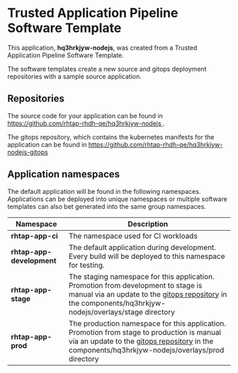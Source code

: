 # Trusted Application Pipeline Software Template

This application, **hq3hrkjyw-nodejs**, was created from a Trusted Application Pipeline Software Template.

The software templates create a new source and gitops deployment repositories with a sample source application. 

## Repositories

The source code for your application can be found in [https://github.com/rhtap-rhdh-qe/hq3hrkjyw-nodejs ](https://github.com/rhtap-rhdh-qe/hq3hrkjyw-nodejs ).
 
The gitops repository, which contains the kubernetes manifests for the application can be found in 
[https://github.com/rhtap-rhdh-qe/hq3hrkjyw-nodejs-gitops ](https://github.com/rhtap-rhdh-qe/hq3hrkjyw-nodejs-gitops ) 

## Application namespaces 

The default application will be found in the following namespaces. Applications can be deployed into unique namespaces or multiple software templates can also bet generated into the same group namespaces.  

|  Namespace   |  Description   |  
| -------- | -------- |
| **rhtap-app-ci** | The namespace used for CI workloads |
| **rhtap-app-development** | The default application during development. Every build will be deployed to this namespace for testing. |
| **rhtap-app-stage** | The staging namespace for this application. Promotion from development to stage is manual via an update to the [gitops repository](https://github.com/rhtap-rhdh-qe/hq3hrkjyw-nodejs-gitops ) in the components/hq3hrkjyw-nodejs/overlays/stage directory |
| **rhtap-app-prod** | The production namespace for this application. Promotion from stage to production is manual via an update to the [gitops repository](https://github.com/rhtap-rhdh-qe/hq3hrkjyw-nodejs-gitops ) in the components/hq3hrkjyw-nodejs/overlays/prod directory |